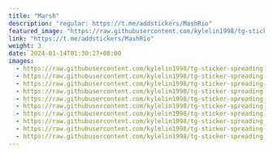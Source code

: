 ```yaml
---
title: "Marsh"
description: "regular: https://t.me/addstickers/MashRio"
featured_image: "https://raw.githubusercontent.com/kylelin1998/tg-sticker-spreading-worldwide-images/main/img/43dd7dfb-dd93-49bd-ab7a-07549bf4f528.jpg"
link: "https://t.me/addstickers/MashRio"
weight: 3
date: 2024-01-14T01:30:27+08:00
images:
  - https://raw.githubusercontent.com/kylelin1998/tg-sticker-spreading-worldwide-images/main/img/43dd7dfb-dd93-49bd-ab7a-07549bf4f528.jpg
  - https://raw.githubusercontent.com/kylelin1998/tg-sticker-spreading-worldwide-images/main/img/53c98b17-6171-4cc8-915b-223ef34ca692.jpg
  - https://raw.githubusercontent.com/kylelin1998/tg-sticker-spreading-worldwide-images/main/img/13616729-884c-4314-97be-73bc05ee40af.jpg
  - https://raw.githubusercontent.com/kylelin1998/tg-sticker-spreading-worldwide-images/main/img/1f8f1ee9-3048-4b1c-8f04-c65408b3f59f.jpg
  - https://raw.githubusercontent.com/kylelin1998/tg-sticker-spreading-worldwide-images/main/img/e5f81e2f-4a27-4cc7-bed1-c1e3686c9e2b.jpg
  - https://raw.githubusercontent.com/kylelin1998/tg-sticker-spreading-worldwide-images/main/img/891144fe-df6b-495e-b406-0ca199b27a94.jpg
  - https://raw.githubusercontent.com/kylelin1998/tg-sticker-spreading-worldwide-images/main/img/ec246701-4914-4226-8cf4-a0c5c3d7efc2.jpg
  - https://raw.githubusercontent.com/kylelin1998/tg-sticker-spreading-worldwide-images/main/img/99fb9a55-6340-4f6f-9531-e30bab2bdde9.jpg
  - https://raw.githubusercontent.com/kylelin1998/tg-sticker-spreading-worldwide-images/main/img/47c1f94d-dc63-478c-9acb-7cc2862c80af.jpg
  - https://raw.githubusercontent.com/kylelin1998/tg-sticker-spreading-worldwide-images/main/img/4313a314-140c-4a4a-87c2-186caacbf9ad.jpg
---
```

